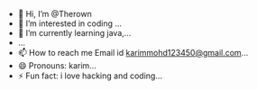 - 👋 Hi, I’m @Therown
- 👀 I’m interested in coding ...
- 🌱 I’m currently learning java,...
- ...
- 📫 How to reach me Email id karimmohd123450@gmail.com...
- 😄 Pronouns: karim...
- ⚡ Fun fact: i  love hacking and coding...

<!---
Therown/Therown is a ✨ special ✨ repository because its `README.md` (this file) appears on your GitHub profile.
You can click the Preview link to take a look at your changes.
--->
